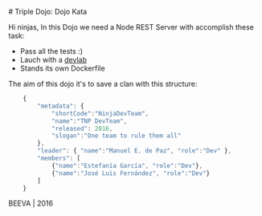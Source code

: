 # Triple Dojo: Dojo Kata

Hi ninjas,
In this Dojo we need a Node REST Server with accomplish these task:

* Pass all the tests :)
* Lauch with a [devlab](https://github.com/TechnologyAdvice/DevLab)
* Stands its own Dockerfile

The aim of this dojo it's to save a clan with this structure:

````javascript
	{
		"metadata": {
			"shortCode":"NinjaDevTeam",
			"name":"TNP DevTeam",
			"released": 2016,
			"slogan":"One team to rule them all"
		},
		"leader": { "name":"Manuel E. de Paz", "role":"Dev" },
		"members": [
			{"name":"Estefanía García", "role":"Dev"},
			{"name":"José Luis Fernández", "role":"Dev"}
		]
	}
````


BEEVA | 2016
